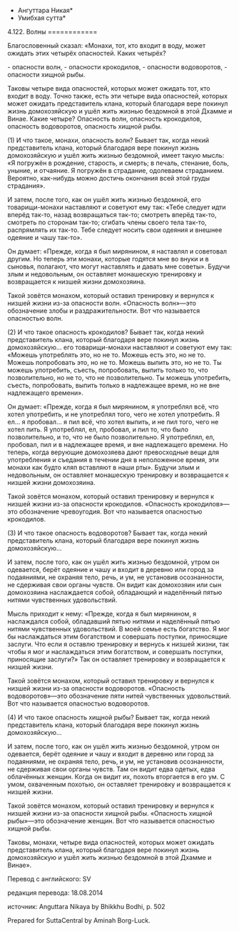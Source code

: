 * Ангуттара Никая*
* Умибхая сутта*

4\.122\. Волны
\=\=\=\=\=\=\=\=\=\=\=\=

Благословенный сказал: «Монахи, тот, кто входит в воду, может ожидать этих четырёх опасностей\. Каких четырёх?

\- опасности волн,
\- опасности крокодилов,
\- опасности водоворотов,
\- опасности хищной рыбы\.

Таковы четыре вида опасностей, которых может ожидать тот, кто входит в воду\. Точно также, есть эти четыре вида опасностей, которых может ожидать представитель клана, который благодаря вере покинул жизнь домохозяйскую и ушёл жить жизнью бездомной в этой Дхамме и Винае\. Какие четыре? Опасность волн, опасность крокодилов, опасность водоворотов, опасность хищной рыбы\.

\(1\) И что такое, монахи, опасность волн? Бывает так, когда некий представитель клана, который благодаря вере покинул жизнь домохозяйскую и ушёл жить жизнью бездомной, имеет такую мысль: «Я погружён в рождение, старость, и смерть; в печаль, стенание, боль, уныние, и отчаяние\. Я погружён в страдание, одолеваем страданием\. Вероятно, как\-нибудь можно достичь окончания всей этой груды страдания»\.

И затем, после того, как он ушёл жить жизнью бездомной, его товарищи\-монахи наставляют и советуют ему так: «Тебе следует идти вперёд так\-то, назад возвращаться так\-то; смотреть вперёд так\-то, смотреть по сторонам так\-то; сгибать члены своего тела так\-то, распрямлять их так\-то\. Тебе следует носить свои одеяния и внешнее одеяние и чашу так\-то»\.

Он думает: «Прежде, когда я был мирянином, я наставлял и советовал другим\. Но теперь эти монахи, которые годятся мне во внуки и в сыновья, полагают, что могут наставлять и давать мне советы»\. Будучи злым и недовольным, он оставляет монашескую тренировку и возвращается к низшей жизни домохозяина\.

Такой зовётся монахом, который оставил тренировку и вернулся к низшей жизни из\-за опасности волн\. «Опасность волн»—это обозначение злобы и раздражительности\. Вот что называется опасностью волн\.

\(2\) И что такое опасность крокодилов? Бывает так, когда некий представитель клана, который благодаря вере покинул жизнь домохозяйскую… его товарищи\-монахи наставляют и советуют ему так: «Можешь употреблять это, но не то\. Можешь есть это, но не то\. Можешь попробовать это, но не то\. Можешь выпить это, но не то\. Ты можешь употребить, съесть, попробовать, выпить только то, что позволительно, но не то, что не позволительно\. Ты можешь употребить, съесть, попробовать, выпить только в надлежащее время, но не вне надлежащего времени»\.

Он думает: «Прежде, когда я был мирянином, я употреблял всё, что хотел употребить, и не употреблял того, чего не хотел употребить\. Я ел… я пробовал… я пил всё, что хотел выпить, и не пил того, чего не хотел пить\. Я употреблял, ел, пробовал, и пил то, что было позволительно, и то, что не было позволительно\. Я употреблял, ел, пробовал, пил и в надлежащее время, и вне надлежащего времени\. Но теперь, когда верующие домохозяева дают превосходные вещи для употребления и съедания в течении дня в неположенное время, эти монахи как будто кляп вставляют в наши рты»\. Будучи злым и недовольным, он оставляет монашескую тренировку и возвращается к низшей жизни домохозяина\.

Такой зовётся монахом, который оставил тренировку и вернулся к низшей жизни из\-за опасности крокодилов\. «Опасность крокодилов»—это обозначение чревоугодия\. Вот что называется опасностью крокодилов\.

\(3\) И что такое опасность водоворотов? Бывает так, когда некий представитель клана, который благодаря вере покинул жизнь домохозяйскую…

И затем, после того, как он ушёл жить жизнью бездомной, утром он одевается, берёт одеяние и чашу и входит в деревню или город за подаяниями, не охраняя тело, речь, и ум, не установив осознанности, не сдерживая свои органы чувств\. Он видит как домохозяин или сын домохозяина наслаждается собой, обладающий и наделённый пятью нитями чувственных удовольствий\.

Мысль приходит к нему: «Прежде, когда я был мирянином, я наслаждался собой, обладавший пятью нитями и наделённый пятью нитями чувственных удовольствий\. В моей семье есть богатство\. Я мог бы наслаждаться этим богатством и совершать поступки, приносящие заслуги\. Что если я оставлю тренировку и вернусь к низшей жизни, так чтобы я мог и наслаждаться этим богатством, и совершать поступки, приносящие заслуги?» Так он оставляет тренировку и возвращается к низшей жизни\.

Такой зовётся монахом, который оставил тренировку и вернулся к низшей жизни из\-за опасности водоворотов\. «Опасность водоворотов»—это обозначение пяти нитей чувственных удовольствий\. Вот что называется опасностью водоворотов\.

\(4\) И что такое опасность хищной рыбы? Бывает так, когда некий представитель клана, который благодаря вере покинул жизнь домохозяйскую…

И затем, после того, как он ушёл жить жизнью бездомной, утром он одевается, берёт одеяние и чашу и входит в деревню или город за подаяниями, не охраняя тело, речь, и ум, не установив осознанности, не сдерживая свои органы чувств\. Там он видит едва одетых, едва облачённых женщин\. Когда он видит их, похоть вторгается в его ум\. С умом, охваченным похотью, он оставляет тренировку и возвращается к низшей жизни\.

Такой зовётся монахом, который оставил тренировку и вернулся к низшей жизни из\-за опасности хищной рыбы\. «Опасность хищной рыбы»—это обозначение женщин\. Вот что называется опасностью хищной рыбы\.

Таковы, монахи, четыре вида опасностей, которых может ожидать представитель клана, который благодаря вере покинул жизнь домохозяйскую и ушёл жить жизнью бездомной в этой Дхамме и Винае»\.

Перевод с английского: SV

редакция перевода: 18\.08\.2014

источник: Anguttara Nikaya by Bhikkhu Bodhi, p\. 502

Prepared for SuttaCentral by Aminah Borg\-Luck\.